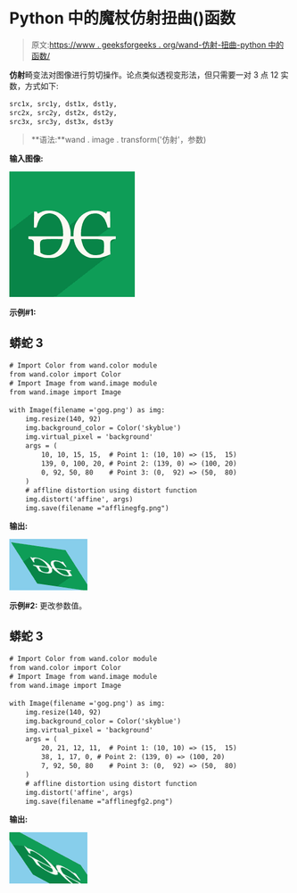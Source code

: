 # Python 中的魔杖仿射扭曲()函数

> 原文:[https://www . geeksforgeeks . org/wand-仿射-扭曲-python 中的函数/](https://www.geeksforgeeks.org/wand-affine-distort-function-in-python/)

**仿射**畸变法对图像进行剪切操作。论点类似透视变形法，但只需要一对 3 点 12 实数，方式如下:

```
src1x, src1y, dst1x, dst1y,
src2x, src2y, dst2x, dst2y,
src3x, src3y, dst3x, dst3y
```

> **语法:**wand . image . transform('仿射'，参数)

**输入图像:**

![](img/a1c18377167bcccc8cbce2b488b9f52a.png)

**示例#1:**

## 蟒蛇 3

```
# Import Color from wand.color module
from wand.color import Color
# Import Image from wand.image module
from wand.image import Image

with Image(filename ='gog.png') as img:
    img.resize(140, 92)
    img.background_color = Color('skyblue')
    img.virtual_pixel = 'background'
    args = (
        10, 10, 15, 15,  # Point 1: (10, 10) => (15,  15)
        139, 0, 100, 20, # Point 2: (139, 0) => (100, 20)
        0, 92, 50, 80    # Point 3: (0,  92) => (50,  80)
    )
    # affline distortion using distort function
    img.distort('affine', args)
    img.save(filename ="afflinegfg.png")
```

**输出:**

![](img/d37a621370f11a89e66c219f79848831.png)

**示例#2:**
更改参数值。

## 蟒蛇 3

```
# Import Color from wand.color module
from wand.color import Color
# Import Image from wand.image module
from wand.image import Image

with Image(filename ='gog.png') as img:
    img.resize(140, 92)
    img.background_color = Color('skyblue')
    img.virtual_pixel = 'background'
    args = (
        20, 21, 12, 11,  # Point 1: (10, 10) => (15,  15)
        38, 1, 17, 0, # Point 2: (139, 0) => (100, 20)
        7, 92, 50, 80    # Point 3: (0,  92) => (50,  80)
    )
    # affline distortion using distort function
    img.distort('affine', args)
    img.save(filename ="afflinegfg2.png")
```

**输出:**

![](img/06b395b4e78d22026a7eb72d3e06b209.png)